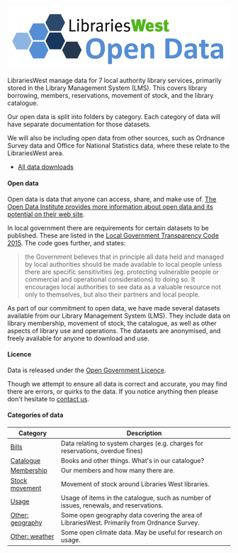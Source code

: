 ![Libraries West Open Data](https://raw.githubusercontent.com/LibrariesWest/opendata/d215d7be470a50d24e592e97d935d6615bd524d9/LW%20Open%20Data.png "Libraries West Open Data")

LibrariesWest manage data for 7 local authority library services, primarily stored in the Library Management System (LMS). This covers library borrowing, members, reservations, movement of stock, and the library catalogue.

Our open data is split into folders by category. Each category of data will have separate documentation for those datasets.

We will also be including open data from other sources, such as Ordnance Survey data and Office for National Statistics data, where these relate to the LibrariesWest area.

- [All data downloads](./all-files.md) 

#### Open data

Open data is data that anyone can access, share, and make use of. [The Open Data Institute provides more information about open data and its potential on their web site](https://theodi.org/what-is-open-data).

In local government there are requirements for certain datasets to be published. These are listed in the [Local Government Transparency Code 2015](https://www.gov.uk/government/publications/local-government-transparency-code-2015). The code goes further, and states:

> the Government believes that in principle all data held and managed by local authorities should be made available to local people unless there are specific sensitivities (eg. protecting vulnerable people or commercial and operational considerations) to doing so. It encourages local authorities to see data as a valuable resource not only to themselves, but also their partners and local people.

As part of our commitment to open data, we have made several datasets available from our Library Management System (LMS). They include data on library membership, movement of stock, the catalogue, as well as other aspects of library use and operations. The datasets are anonymised, and freely available for anyone to download and use. 

#### Licence

Data is released under the [Open Government Licence](http://www.nationalarchives.gov.uk/doc/open-government-licence/version/3/).

Though we attempt to ensure all data is correct and accurate, you may find there are errors, or quirks to the data. If you notice anything then please don't hesitate to [contact us](https://lwc.ent.sirsidynix.net.uk/client/en_GB/default/?rm=CONTACT+US1%7C%7C%7C1%7C%7C%7C0%7C%7C%7Ctrue).

#### Categories of data

| Category | Description |
| -------- | ----------- |
| [Bills](bills/README.md) | Data relating to system charges (e.g. charges for reservations, overdue fines) |
| [Catalogue](catalogue/README.md) | Books and other things. What's in our catalogue? |
| [Membership](membership/README.md) | Our members and how many there are. |
| [Stock movement](movement/README.md) | Movement of stock around Libraries West libraries. |
| [Usage](usage/README.md) | Usage of items in the catalogue, such as number of issues, renewals, and reservations. |
| [Other: geography](geography/README.md) | Some open geography data covering the area of LibrariesWest. Primarily from Ordnance Survey. |
| [Other: weather](weather/README.md) | Some open climate data. May be useful for research on usage. |
